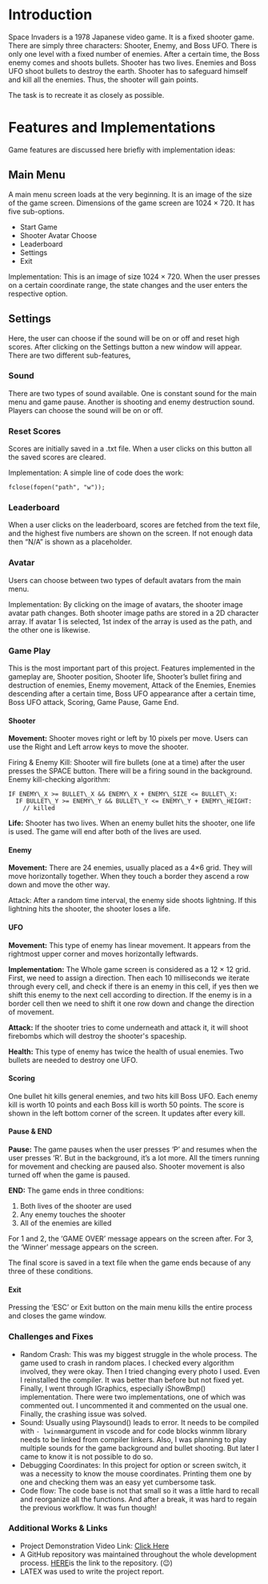 # Introduction

Space Invaders is a 1978 Japanese video game. It is a fixed shooter game. There are simply three characters: Shooter, Enemy, and Boss UFO. There is only one level with a fixed number of enemies. After a certain time, the Boss enemy comes and shoots bullets. Shooter has two lives. Enemies and Boss UFO shoot bullets to destroy the earth. Shooter has to safeguard himself and kill all the enemies. Thus, the shooter will gain points.

The task is to recreate it as closely as possible.

# Features and Implementations

Game features are discussed here briefly with implementation ideas:

## Main Menu

A main menu screen loads at the very beginning. It is an image of the size of the game screen. Dimensions of the game screen are 1024 × 720. It has five sub-options.

- Start Game
- Shooter Avatar Choose
- Leaderboard
- Settings
- Exit

Implementation: This is an image of size 1024 × 720. When the user presses on a certain coordinate range, the state changes and the user enters the respective option.

## Settings

Here, the user can choose if the sound will be on or off and reset high scores. After clicking on the Settings button a new window will appear. There are two different sub-features,

### Sound

There are two types of sound available. One is constant sound for the main menu and game pause. Another is shooting and enemy destruction sound. Players can choose the sound will be on or off.

### Reset Scores

Scores are initially saved in a .txt file. When a user clicks on this button all the saved scores are cleared.

Implementation: A simple line of code does the work:

```
fclose(fopen("path", "w"));
```

### Leaderboard

When a user clicks on the leaderboard, scores are fetched from the text file, and the highest five numbers are shown on the screen. If not enough data then “N/A” is shown as a placeholder.

### Avatar

Users can choose between two types of default avatars from the main menu.

Implementation: By clicking on the image of avatars, the shooter image avatar path changes. Both shooter image paths are stored in a 2D character array. If avatar 1 is selected, 1st index of the array is used as the path, and the other one is likewise.

### Game Play

This is the most important part of this project. Features implemented in the gameplay are, Shooter position, Shooter life, Shooter’s bullet firing and destruction of enemies, Enemy movement, Attack of the Enemies, Enemies descending after a certain time, Boss UFO appearance after a certain time, Boss UFO attack, Scoring, Game Pause, Game End.

#### Shooter

__Movement:__ Shooter moves right or left by 10 pixels per move. Users can use the Right and Left arrow keys to move the shooter.

Firing & Enemy Kill: Shooter will fire bullets (one at a time) after the user presses the SPACE button. There will be a firing sound in the background. Enemy kill-checking algorithm:

```
IF ENEMY\_X >= BULLET\_X && ENEMY\_X + ENEMY\_SIZE <= BULLET\_X:
  IF BULLET\_Y >= ENEMY\_Y && BULLET\_Y <= ENEMY\_Y + ENEMY\_HEIGHT:
    // killed
```
__Life:__ Shooter has two lives. When an enemy bullet hits the shooter, one life is used. The game will end after both of the lives are used.

#### Enemy

__Movement:__ There are 24 enemies, usually placed as a 4×6 grid. They will move horizontally together. When they touch a border they ascend a row down and move the other way.

Attack: After a random time interval, the enemy side shoots lightning. If this lightning hits the shooter, the shooter loses a life.

#### UFO

__Movement:__ This type of enemy has linear movement. It appears from the rightmost upper corner and moves horizontally leftwards.

__Implementation:__ The Whole game screen is considered as a 12 × 12 grid. First, we need to assign a direction. Then each 10 milliseconds we iterate through every cell, and check if there is an enemy in this cell, if yes then we shift this enemy to the next cell according to direction. If the enemy is in a border cell then we need to shift it one row down and change the direction of movement.

__Attack:__ If the shooter tries to come underneath and attack it, it will shoot firebombs which will destroy the shooter's spaceship.

__Health:__ This type of enemy has twice the health of usual enemies. Two bullets are needed to destroy one UFO.

#### Scoring

One bullet hit kills general enemies, and two hits kill Boss UFO. Each enemy kill is worth 10 points and each Boss kill is worth 50 points. The score is shown in the left bottom corner of the screen. It updates after every kill.

#### Pause & END

__Pause:__ The game pauses when the user presses ‘P’ and resumes when the user presses ‘R’. But in the background, it’s a lot more. All the timers running for movement and checking are paused also. Shooter movement is also turned off when the game is paused.

__END:__ The game ends in three conditions:

1. Both lives of the shooter are used
2. Any enemy touches the shooter
3. All of the enemies are killed

For 1 and 2, the ‘GAME OVER’ message appears on the screen after. For 3, the ‘Winner’ message appears on the screen.

The final score is saved in a text file when the game ends because of any three of these conditions.

#### Exit

Pressing the ‘ESC’ or Exit button on the main menu kills the entire process and closes the game window.

###  Challenges and Fixes
- Random Crash: This was my biggest struggle in the whole process. The game used to crash in random places. I checked every algorithm involved, they were okay. Then I tried changing every photo I used. Even I reinstalled the compiler. It was better than before but not fixed yet. Finally, I went through IGraphics, especially iShowBmp() implementation. There were two implementations, one of which was commented out. I uncommented it and commented on the usual one. Finally, the crashing issue was solved.
- Sound: Usually using Playsound() leads to error. It needs to be compiled with ```- lwinmm```argument in vscode and for code blocks winmm library needs to be linked from compiler linkers. Also, I was planning to play multiple sounds for the game background and bullet shooting. But later I came to know it is not possible to do so.
- Debugging Coordinates: In this project for option or screen switch, it was a necessity to know the mouse coordinates. Printing them one by one and checking them was an easy yet cumbersome task.
- Code flow: The code base is not that small so it was a little hard to recall and reorganize all the functions. And after a break, it was hard to regain the previous workflow. It was fun though!
### Additional<a name="_page5_x72.00_y468.15"></a> Works & Links
- Project Demonstration Video Link: [Click Here](https://www.youtube.com/watch?v=dQw4w9WgXcQ)
- A GitHub repository was maintained throughout the whole development process. [HERE](https://github.com/ahmfuad/Space-Invaders-L1T1)is the link to the repository. (😉)
- LATEX was used to write the project report.
